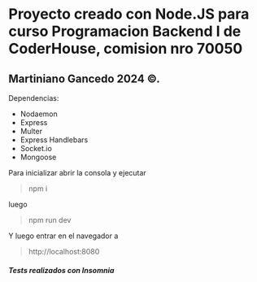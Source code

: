 # Proyecto creado con Node.JS para curso Programacion Backend I de CoderHouse, comision nro 70050

## Martiniano Gancedo 2024 ©.

Dependencias:

- Nodaemon
- Express
- Multer
- Express Handlebars
- Socket.io
- Mongoose

Para inicializar abrir la consola y ejecutar

> npm i

luego

> npm run dev

Y luego entrar en el navegador a

> http://localhost:8080

##### Tests realizados con Insomnia
